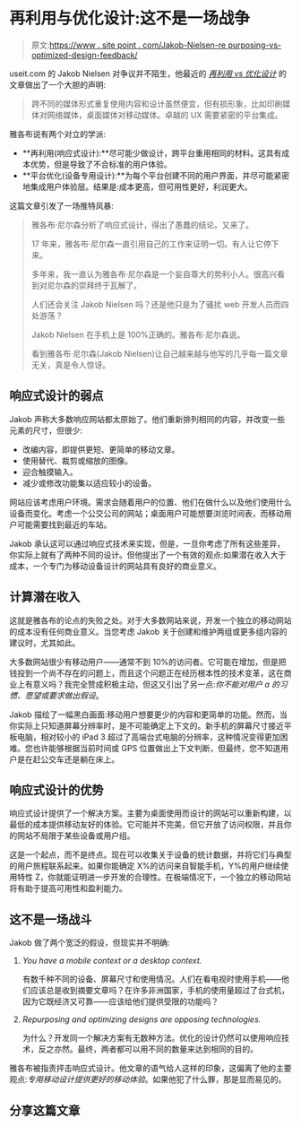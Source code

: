 # 再利用与优化设计:这不是一场战争

> 原文:[https://www . site point . com/Jakob-Nielsen-re purposing-vs-optimized-design-feedback/](https://www.sitepoint.com/jakob-nielsen-repurposing-vs-optimized-design-feedback/)

useit.com 的 Jakob Nielsen 对争议并不陌生，他最近的 [*再利用 vs 优化设计*](http://www.useit.com/alertbox/repurposing.html) 的文章做出了一个大胆的声明:

> 跨不同的媒体形式重复使用内容和设计虽然便宜，但有损形象，比如印刷媒体对网络媒体，桌面媒体对移动媒体。卓越的 UX 需要紧密的平台集成。

雅各布说有两个对立的学派:

*   **再利用(响应式设计):**尽可能少做设计，跨平台重用相同的材料。这具有成本优势，但是导致了不合标准的用户体验。
*   **平台优化(设备专用设计):**为每个平台创建不同的用户界面，并尽可能紧密地集成用户体验层。结果是:成本更高，但可用性更好，利润更大。

这篇文章引发了一场推特风暴:

> 雅各布·尼尔森分析了响应式设计，得出了愚蠢的结论。又来了。
> 
> 17 年来，雅各布·尼尔森一直引用自己的工作来证明一切。有人让它停下来。
> 
> 多年来，我一直认为雅各布·尼尔森是一个妄自尊大的势利小人。很高兴看到对尼尔森的崇拜终于瓦解了。
> 
> 人们还会关注 Jakob Nielsen 吗？还是他只是为了骚扰 web 开发人员而四处游荡？
> 
> Jakob Nielsen 在手机上是 100%正确的。雅各布·尼尔森说。
> 
> 看到雅各布·尼尔森(Jakob Nielsen)让自己越来越与他写的几乎每一篇文章无关，真是令人惊讶。

## 响应式设计的弱点

Jakob 声称大多数响应网站都太原始了。他们重新排列相同的内容，并改变一些元素的尺寸，但很少:

*   改编内容，即提供更短、更简单的移动文章。
*   使用替代、裁剪或缩放的图像。
*   迎合触摸输入。
*   减少或修改功能集以适应较小的设备。

网站应该考虑用户环境。需求会随着用户的位置、他们在做什么以及他们使用什么设备而变化。考虑一个公交公司的网站；桌面用户可能想要浏览时间表，而移动用户可能需要找到最近的车站。

Jakob 承认这可以通过响应式技术来实现，但是，一旦你考虑了所有这些差异，你实际上就有了两种不同的设计。但他提出了一个有效的观点:如果潜在收入大于成本，一个专门为移动设备设计的网站具有良好的商业意义。

## 计算潜在收入

这就是雅各布的论点的失败之处。对于大多数网站来说，开发一个独立的移动网站的成本没有任何商业意义。当您考虑 Jakob 关于创建和维护两组或更多组内容的建议时，尤其如此。

大多数网站很少有移动用户——通常不到 10%的访问者。它可能在增加，但是把钱投到一个尚不存在的问题上，而且这个问题正在经历根本性的技术变革，这在商业上有意义吗？我完全赞成积极主动，但这又引出了另一点:*你不能对用户 a 的习惯、愿望或要求做出假设*。

Jakob 描绘了一幅黑白画面:移动用户想要更少的内容和更简单的功能。然而，当你实际上只知道屏幕分辨率时，是不可能确定上下文的。新手机的屏幕尺寸接近平板电脑，相对较小的 iPad 3 超过了高端台式电脑的分辨率，这种情况变得更加困难。您也许能够根据当前时间或 GPS 位置做出上下文判断，但最终，您不知道用户是在赶公交车还是躺在床上。

## 响应式设计的优势

响应式设计提供了一个解决方案。主要为桌面使用而设计的网站可以重新构建，以最低的成本提供移动友好的体验。它可能并不完美，但它开放了访问权限，并且你的网站不局限于某些设备或用户组。

这是一个起点，而不是终点。现在可以收集关于设备的统计数据，并将它们与典型的用户旅程联系起来。如果你能确定 X%的访问来自智能手机，Y%的用户继续使用特性 Z，你就能证明进一步开发的合理性。在极端情况下，一个独立的移动网站将有助于提高可用性和盈利能力。

## 这不是一场战斗

Jakob 做了两个宽泛的假设，但现实并不明确:

1.  *You have a mobile context or a desktop context.*

    有数千种不同的设备、屏幕尺寸和使用情况。人们在看电视时使用手机——他们应该总是收到摘要文章吗？在许多非洲国家，手机的使用量超过了台式机，因为它既经济又可靠——应该给他们提供受限的功能吗？

2.  *Repurposing and optimizing designs are opposing technologies.*

    为什么？开发同一个解决方案有无数种方法。优化的设计仍然可以使用响应技术，反之亦然。最终，两者都可以用不同的数量来达到相同的目的。

雅各布被指责抨击响应式设计。他文章的语气给人这样的印象，这偏离了他的主要观点:*专用移动设计提供更好的移动体验*。如果他犯了什么罪，那是显而易见的。

## 分享这篇文章